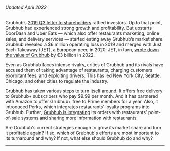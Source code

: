 ###### Updated April 2022

Grubhub’s [2019 Q3 letter to shareholders](https://www.sec.gov/Archives/edgar/data/1594109/000156459019038140/grub-ex992_85.htm) rattled investors.  Up to that point, Grubhub had experienced strong growth and profitability. But upstarts DoorDash and Uber Eats — which also offer restaurants marketing, online sales, and delivery services — started eating away Grubhub’s market share. Grubhub revealed a $6 million operating loss in 2019 and merged with Just Each Takeaway (JET), a European peer, in 2020. JET, in turn, [wrote down the value of Grubhub](https://www.wsj.com/articles/grubhub-parent-takes-3-billion-write-down-on-food-ordering-service-11659532196) by €3 billion in 2022.

Even as Grubhub faces intense rivalry, critics of Grubhub and its rivals have accused them of taking advantage of restaurants, charging customers exorbitant fees, and exploiting drivers. This has led New York City, Seattle, Chicago, and other cities to regulate the industry.

Grubhub has taken various steps to turn itself around. It offers free delivery to Grubhub+ subscribers who pay $9.99 per month. And it has partnered with Amazon to offer Grubhub+ free to Prime members for a year. Also, it introduced Perks, which integrates restaurants' loyalty programs into Grubhub. Further, [Grubhub is integrating](https://www.wsj.com/articles/food-delivery-companies-serve-restaurants-better-tech-11563208475) its orders with restaurants' point-of-sale systems and sharing more information with restaurants. 

Are Grubhub's current strategies enough to grow its market share and turn it profitable again? If so, which of Grubhub's efforts are most important to its turnaround and why? If not, what else should Grubhub do and why? 

---